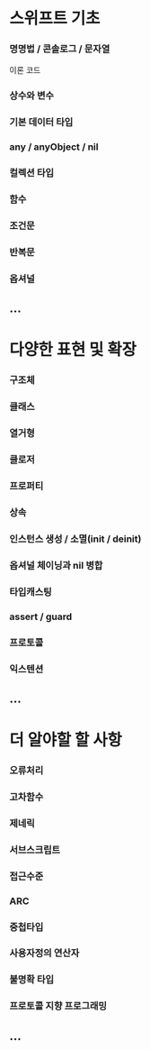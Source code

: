 # 스위프트 기초
### 명명법 / 콘솔로그 / 문자열 
이론
코드
### 상수와 변수
### 기본 데이터 타입
### any / anyObject / nil
### 컬렉션 타입
### 함수
### 조건문
### 반복문
### 옵셔널
## ...

# 다양한 표현 및 확장
### 구조체
### 클래스
### 열거형
### 클로저
### 프로퍼티
### 상속
### 인스턴스 생성 / 소멸(init / deinit)
### 옵셔널 체이닝과 nil 병합
### 타입캐스팅
### assert / guard
### 프로토콜
### 익스텐션
## ...

# 더 알야할 할 사항
### 오류처리
### 고차함수
### 제네릭
### 서브스크립트
### 접근수준
### ARC
### 중첩타입
### 사용자정의 연산자
### 불명확 타입
### 프로토콜 지향 프로그래밍
## ...
